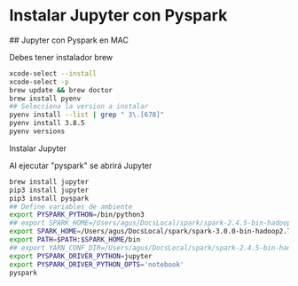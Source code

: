 # Instalar Jupyter con Pyspark

## Jupyter con Pyspark en MAC

Debes tener instalador brew

```sh
xcode-select --install
xcode-select -p
brew update && brew doctor
brew install pyenv
## Selecciona la version a instalar
pyenv install --list | grep " 3\.[678]"
pyenv install 3.8.5
pyenv versions

``` 

Instalar  Jupyter

Al ejecutar "pyspark" se abrirá Jupyter

```sh
brew install jupyter
pip3 install jupyter
pip3 install pyspark
## Define variables de ambiente
export PYSPARK_PYTHON=/bin/python3
## export SPARK_HOME=/Users/agus/DocsLocal/spark/spark-2.4.5-bin-hadoop2.7
export SPARK_HOME=/Users/agus/DocsLocal/spark/spark-3.0.0-bin-hadoop2.7
export PATH=$PATH:$SPARK_HOME/bin
## export YARN_CONF_DIR=/Users/agus/DocsLocal/spark/spark-2.4.5-bin-hadoop2.7/conf
export PYSPARK_DRIVER_PYTHON=jupyter
export PYSPARK_DRIVER_PYTHON_OPTS='notebook'
pyspark

```
